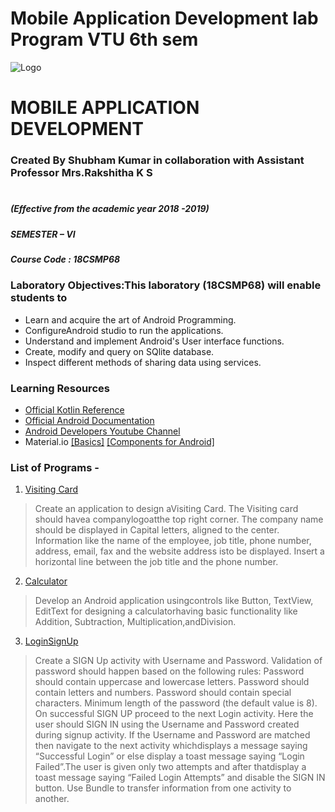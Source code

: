 # Mobile Application Development lab Program VTU 6th sem
 ![Logo](https://svcengg.edu.in/wp-content/uploads/2020/12/SVCE1-1024x279.jpg)
# MOBILE APPLICATION DEVELOPMENT
### Created By Shubham Kumar in collaboration with Assistant Professor Mrs.Rakshitha K S
#
##### (Effective from the academic year 2018 -2019)
##### SEMESTER – VI
##### Course Code : 18CSMP68

### Laboratory Objectives:This laboratory (18CSMP68) will enable students to 
- Learn and acquire the art of Android Programming.
- ConfigureAndroid studio to run the applications.
- Understand and implement Android's User interface functions.
- Create, modify and query on SQlite database.
- Inspect different methods of sharing data using services. 

### Learning Resources
- [Official Kotlin Reference](https://kotlinlang.org/docs/kotlin-pdf.html)
- [Official Android Documentation](https://developer.android.com/docs)
- [Android Developers Youtube Channel](https://www.youtube.com/user/androiddevelopers)
- Material.io  [[Basics]](https://material.io/design/introduction) [[Components for Android]](https://material.io/components?platform=android)

### List of Programs -

1. [Visiting Card](https://github.com/shubhaam13/Mobile-Application-Development-lab-Program-VTU-6th-sem/tree/main/VistingCard)
  >Create an application to design aVisiting Card. The Visiting card should havea companylogoatthe
  >top right corner. The company name should be displayed in Capital letters, aligned to the center.
  >Information like the name of the employee, job title, phone number, address, email, fax and the
  >website address isto be displayed. Insert a horizontal line between the job title and the phone
  >number. 

2.  [Calculator](https://github.com/shubhaam13/Mobile-Application-Development-lab-Program-VTU-6th-sem/tree/main/Calculator)
  >Develop an Android application usingcontrols like Button, TextView, EditText for designing a
  >calculatorhaving basic functionality like Addition, Subtraction, Multiplication,andDivision.

3. [LoginSignUp](https://github.com/shubhaam13/Mobile-Application-Development-lab-Program-VTU-6th-sem/tree/main/LoginSignUp)
  >Create a SIGN Up activity with Username and Password. Validation of password should happen
  >based on the following rules:
  >Password should contain uppercase and lowercase letters.
  >Password should contain letters and numbers.
  >Password should contain special characters.
  >Minimum length of the password (the default value is 8).
  >On successful SIGN UP proceed to the next Login activity. Here the user should SIGN IN using
  >the Username and Password created during signup activity. If the Username and Password are
  >matched then navigate to the next activity whichdisplays a message saying “Successful Login” or
  >else display a toast message saying “Login Failed”.The user is given only two attempts and after
  >thatdisplay a toast message saying “Failed Login Attempts” and disable the SIGN IN button. Use
  >Bundle to transfer information from one activity to another.
